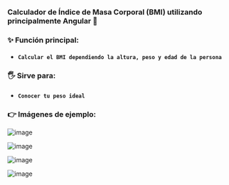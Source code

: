 ### Calculador de Índice de Masa Corporal (BMI) utilizando principalmente Angular 🤩

### ✨ Función principal:
* #### **`Calcular el BMI dependiendo la altura, peso y edad de la persona`** 

### 🖐️ Sirve para:
* #### **`Conocer tu peso ideal`** 

### 👉 Imágenes de ejemplo:

![image](https://user-images.githubusercontent.com/64493715/136469820-d2e7c896-7bd7-4727-bb41-79a96b750699.png)

![image](https://user-images.githubusercontent.com/64493715/136469859-3e2eeaf8-3662-4bed-9786-08b6fdb32018.png)

![image](https://user-images.githubusercontent.com/64493715/136469920-9f4553b1-c7c7-407a-bfc6-6904a48cf606.png)

![image](https://user-images.githubusercontent.com/64493715/136469978-644eb08f-83bd-435d-a2be-95e746a6e6f2.png)

